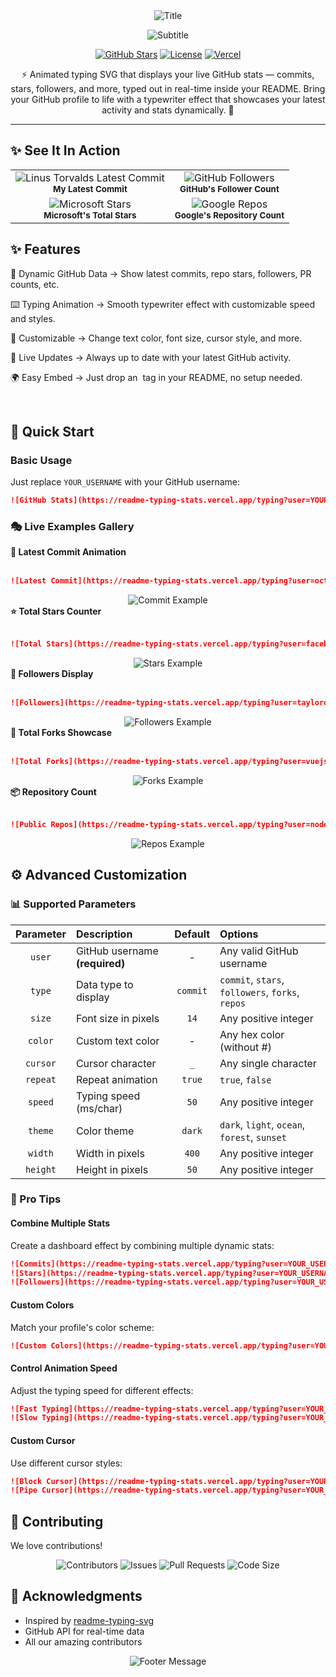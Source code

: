 <div align="center">
<img src="https://readme-typing-stats.vercel.app/typing/preview?text=GitHub+README+Dynamic+Stats&size=52&color=%23ffffff&width=600&height=52&user=github&type=commit&speed=150" alt="Title" />
</div>


<p align="center">
  <img src="https://readme-typing-stats.vercel.app/typing/preview?text=Transform+your+GitHub+profile+into+a+living+dashboard&size=18&width=600&height=40&repeat=false&cursor=false" alt="Subtitle" />
</p>
<div align="center">
  
  [![GitHub Stars](https://img.shields.io/github/stars/Ratna-Babu/readme-typing-stats?style=for-the-badge&color=yellow)](https://github.com/your-username/github-readme-dynamic-typing)
  [![License](https://img.shields.io/badge/license-MIT-blue?style=for-the-badge)](LICENSE)
  [![Vercel](https://img.shields.io/badge/Powered%20by-Vercel-black?style=for-the-badge&logo=vercel)](https://vercel.com)
</div>
<p align="center">⚡ Animated typing SVG that displays your live GitHub stats — commits, stars, followers, and more, typed out in real-time inside your README. Bring your GitHub profile to life with a typewriter effect that showcases your latest activity and stats dynamically. 🎉</p>

---

## ✨ See It In Action

<div align="center">
  <table>
    <tr>
      <td align="center">
        <img src="https://readme-typing-stats.vercel.app/typing?user=Ratna-Babu&type=commit&theme=dark&size=16&width=380&speed=100" alt="Linus Torvalds Latest Commit" /><br/>
        <sub><b>My Latest Commit</b></sub>
      </td>
      <td align="center">
        <img src="https://readme-typing-stats.vercel.app/typing?user=github&type=followers&theme=ocean&size=16&width=380&speed=100" alt="GitHub Followers" /><br/>
        <sub><b>GitHub's Follower Count</b></sub>
      </td>
    </tr>
    <tr>
      <td align="center">
        <img src="https://readme-typing-stats.vercel.app/typing?user=microsoft&type=stars&theme=forest&size=16&width=380&speed=100" alt="Microsoft Stars" /><br/>
        <sub><b>Microsoft's Total Stars</b></sub>
      </td>
      <td align="center">
        <img src="https://readme-typing-stats.vercel.app/typing?user=google&type=repos&theme=sunset&size=16&width=380&speed=100" alt="Google Repos" /><br/>
        <sub><b>Google's Repository Count</b></sub>
      </td>
    </tr>
  </table>
</div>

## ✨ Features

📝 Dynamic GitHub Data → Show latest commits, repo stars, followers, PR counts, etc.

⌨️ Typing Animation → Smooth typewriter effect with customizable speed and styles.

🎨 Customizable → Change text color, font size, cursor style, and more.

🔄 Live Updates → Always up to date with your latest GitHub activity.

🌍 Easy Embed → Just drop an <img> tag in your README, no setup needed.

<br clear="right"/>

## 🚀 Quick Start

### Basic Usage
Just replace `YOUR_USERNAME` with your GitHub username:

```markdown
![GitHub Stats](https://readme-typing-stats.vercel.app/typing?user=YOUR_USERNAME&type=commit)
```

### 🎭 Live Examples Gallery


<summary><b>📝 Latest Commit Animation</b></summary>
<br>

```markdown
![Latest Commit](https://readme-typing-stats.vercel.app/typing?user=octocat&type=commit&theme=dark&size=18&width=500)
```

<div align="center">
  <img src="https://readme-typing-stats.vercel.app/typing?user=octocat&type=commit&theme=dark&size=18&width=500" alt="Commit Example" />
</div>



<summary><b>⭐ Total Stars Counter</b></summary>
<br>

```markdown
![Total Stars](https://readme-typing-stats.vercel.app/typing?user=facebook&type=stars&theme=ocean&size=20&width=450)
```

<div align="center">
  <img src="https://readme-typing-stats.vercel.app/typing?user=facebook&type=stars&theme=ocean&size=20&width=450" alt="Stars Example" />
</div>



<summary><b>👥 Followers Display</b></summary>
<br>

```markdown
![Followers](https://readme-typing-stats.vercel.app/typing?user=taylorotwell&type=followers&theme=forest&size=18&width=400)
```

<div align="center">
  <img src="https://readme-typing-stats.vercel.app/typing?user=taylorotwell&type=followers&theme=forest&size=18&width=400" alt="Followers Example" />
</div>



<summary><b>🔀 Total Forks Showcase</b></summary>
<br>

```markdown
![Total Forks](https://readme-typing-stats.vercel.app/typing?user=vuejs&type=forks&theme=sunset&size=16&width=420)
```

<div align="center">
  <img src="https://readme-typing-stats.vercel.app/typing?user=vuejs&type=forks&theme=sunset&size=16&width=420" alt="Forks Example" />
</div>



<summary><b>📦 Repository Count</b></summary>
<br>

```markdown
![Public Repos](https://readme-typing-stats.vercel.app/typing?user=nodejs&type=repos&theme=light&size=17&width=440)
```

<div align="center">
  <img src="https://readme-typing-stats.vercel.app/typing?user=nodejs&type=repos&theme=light&size=17&width=440" alt="Repos Example" />
</div>



## ⚙️ Advanced Customization

### 📊 Supported Parameters

| Parameter | Description | Default | Options |
|:---:|:---|:---:|:---|
| `user` | GitHub username **(required)** | - | Any valid GitHub username |
| `type` | Data type to display | `commit` | `commit`, `stars`, `followers`, `forks`, `repos` |
| `size` | Font size in pixels | `14` | Any positive integer |
| `color` | Custom text color | - | Any hex color (without #) |
| `cursor` | Cursor character | `_` | Any single character |
| `repeat` | Repeat animation | `true` | `true`, `false` |
| `speed` | Typing speed (ms/char) | `50` | Any positive integer |
| `theme` | Color theme | `dark` | `dark`, `light`, `ocean`, `forest`, `sunset` |
| `width` | Width in pixels | `400` | Any positive integer |
| `height` | Height in pixels | `50` | Any positive integer |

### 🎯 Pro Tips

#### Combine Multiple Stats
Create a dashboard effect by combining multiple dynamic stats:

```markdown
![Commits](https://readme-typing-stats.vercel.app/typing?user=YOUR_USERNAME&type=commit&theme=dark&width=400&height=40)
![Stars](https://readme-typing-stats.vercel.app/typing?user=YOUR_USERNAME&type=stars&theme=dark&width=200&height=40)
![Followers](https://readme-typing-stats.vercel.app/typing?user=YOUR_USERNAME&type=followers&theme=dark&width=200&height=40)
```

#### Custom Colors
Match your profile's color scheme:

```markdown
![Custom Colors](https://readme-typing-stats.vercel.app/typing?user=YOUR_USERNAME&type=commit&color=FF6B6B&size=16)
```

#### Control Animation Speed
Adjust the typing speed for different effects:

```markdown
![Fast Typing](https://readme-typing-stats.vercel.app/typing?user=YOUR_USERNAME&type=stars&speed=30)
![Slow Typing](https://readme-typing-stats.vercel.app/typing?user=YOUR_USERNAME&type=followers&speed=200)
```

#### Custom Cursor
Use different cursor styles:

```markdown
![Block Cursor](https://readme-typing-stats.vercel.app/typing?user=YOUR_USERNAME&type=repos&cursor=true)
![Pipe Cursor](https://readme-typing-stats.vercel.app/typing?user=YOUR_USERNAME&type=forks&cursor=false)
```


## 🤝 Contributing

We love contributions!

<div align="center">
  
  ![Contributors](https://img.shields.io/github/contributors/your-username/github-readme-dynamic-typing?style=flat-square)
  ![Issues](https://img.shields.io/github/issues/your-username/github-readme-dynamic-typing?style=flat-square)
  ![Pull Requests](https://img.shields.io/github/issues-pr/your-username/github-readme-dynamic-typing?style=flat-square)
  ![Code Size](https://img.shields.io/github/languages/code-size/your-username/github-readme-dynamic-typing?style=flat-square)
  
</div>


## 🙏 Acknowledgments

- Inspired by [readme-typing-svg]([https://github.com/anuraghazra/github-readme-stats](https://github.com/DenverCoder1/readme-typing-svg))
- GitHub API for real-time data
- All our amazing contributors

<div align="center">
  <img src="https://readme-typing-stats.vercel.app/typing?text=Thanks+for+visiting!+⭐+Star+us+on+GitHub!&size=14&color=58A6FF&width=600&height=45" alt="Footer Message" />
</div>
